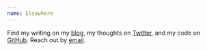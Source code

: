 ```yaml
---
name: Elsewhere
---
```


Find my writing on my [blog](https://blog.kabir.sh), my thoughts on [Twitter](https://twitter.com/kbrshah), and my code on [GitHub](https://github.com/kbrsh). Reach out by [email](mailto:iamkbrsh@gmail.com).

